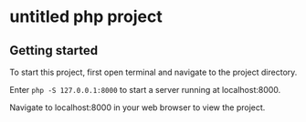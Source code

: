 # untitled php project

## Getting started
To start this project, first open terminal and navigate to the project directory.

Enter `php -S 127.0.0.1:8000` to start a server running at localhost:8000.

Navigate to localhost:8000 in your web browser to view the project.
